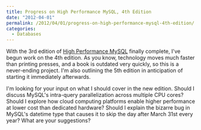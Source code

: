 ```yaml
---
title: Progress on High Performance MySQL, 4th Edition
date: "2012-04-01"
permalink: /2012/04/01/progress-on-high-performance-mysql-4th-edition/
categories:
  - Databases
---
```

With the 3rd edition of [High Performance MySQL][1] finally complete, I've begun work on the 4th edition. As you know, technology moves much faster than printing presses, and a book is outdated very quickly, so this is a never-ending project. I'm also outlining the 5th edition in anticipation of starting it immediately afterwards.

I'm looking for your input on what I should cover in the new edition. Should I discuss MySQL's intra-query parallelization across multiple CPU cores? Should I explore how cloud computing platforms enable higher performance at lower cost than dedicated hardware? Should I explain the bizarre bug in MySQL's datetime type that causes it to skip the day after March 31st every year? What are your suggestions?

 [1]: http://www.highperfmysql.com/

